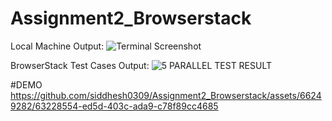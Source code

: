 # Assignment2_Browserstack

Local Machine Output:
![Terminal Screenshot](https://github.com/siddhesh0309/Assignment2_Browserstack/assets/66249282/1ca2e3b7-22dd-4579-a1d9-0885508e0897)

BrowserStack Test Cases Output:
![5 PARALLEL TEST RESULT](https://github.com/siddhesh0309/Assignment2_Browserstack/assets/66249282/4f4fef50-39bb-4eb6-9981-4d08976f8fa6)

#DEMO
https://github.com/siddhesh0309/Assignment2_Browserstack/assets/66249282/63228554-ed5d-403c-ada9-c78f89cc4685

